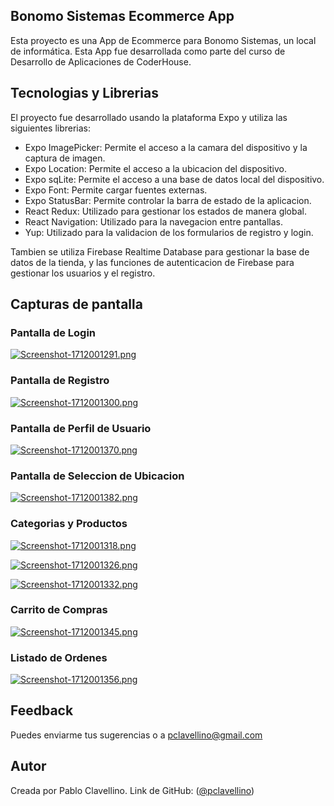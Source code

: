 ## Bonomo Sistemas Ecommerce App

Esta proyecto es una App de Ecommerce para Bonomo Sistemas, un local de informática. Esta App fue desarrollada como parte del curso de Desarrollo de Aplicaciones de CoderHouse.


## Tecnologias y Librerias

El proyecto fue desarrollado usando la plataforma Expo y utiliza las siguientes librerias:

- Expo ImagePicker: Permite el acceso a la camara del dispositivo y la captura de imagen.
- Expo Location: Permite el acceso a la ubicacion del dispositivo.
- Expo sqLite: Permite el acceso a una base de datos local del dispositivo.
- Expo Font: Permite cargar fuentes externas.
- Expo StatusBar: Permite controlar la barra de estado de la aplicacion.
- React Redux: Utilizado para gestionar los estados de manera global.
- React Navigation: Utilizado para la navegacion entre pantallas.
- Yup: Utilizado para la validacion de los formularios de registro y login.

Tambien se utiliza Firebase Realtime Database para gestionar la base de datos de la tienda, y las funciones de autenticacion de Firebase para gestionar los usuarios y el registro.


## Capturas de pantalla

### Pantalla de Login
[![Screenshot-1712001291.png](https://i.postimg.cc/RV2sZfB1/Screenshot-1712001291.png)](https://postimg.cc/CzHHvRdd)

### Pantalla de Registro
[![Screenshot-1712001300.png](https://i.postimg.cc/bwb6DJy7/Screenshot-1712001300.png)](https://postimg.cc/nXFKNnQ2)

### Pantalla de Perfil de Usuario
[![Screenshot-1712001370.png](https://i.postimg.cc/Y2s8dghc/Screenshot-1712001370.png)](https://postimg.cc/JtjbnsNK)

### Pantalla de Seleccion de Ubicacion
[![Screenshot-1712001382.png](https://i.postimg.cc/5yYBh7jh/Screenshot-1712001382.png)](https://postimg.cc/q6r6nGsw)

### Categorias y Productos
[![Screenshot-1712001318.png](https://i.postimg.cc/FK4Tj417/Screenshot-1712001318.png)](https://postimg.cc/Wd5mvxGv)

[![Screenshot-1712001326.png](https://i.postimg.cc/MHNDXkhZ/Screenshot-1712001326.png)](https://postimg.cc/T5jmHsdB)

[![Screenshot-1712001332.png](https://i.postimg.cc/cCrhs1k5/Screenshot-1712001332.png)](https://postimg.cc/fSQmCsNx)

### Carrito de Compras
[![Screenshot-1712001345.png](https://i.postimg.cc/g0HNsT64/Screenshot-1712001345.png)](https://postimg.cc/sB1YDKmZ)

### Listado de Ordenes
[![Screenshot-1712001356.png](https://i.postimg.cc/V674Q0gC/Screenshot-1712001356.png)](https://postimg.cc/0Mw77QLk)


## Feedback

Puedes enviarme tus sugerencias o a pclavellino@gmail.com


## Autor

Creada por Pablo Clavellino.
Link de GitHub: ([@pclavellino](https://github.com/pclavellino))





